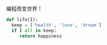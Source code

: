 编程改变世界！
```python
def life(I):
  keep = ['health', 'love', 'dream']
  if I all in keep:
     return happiness
```
